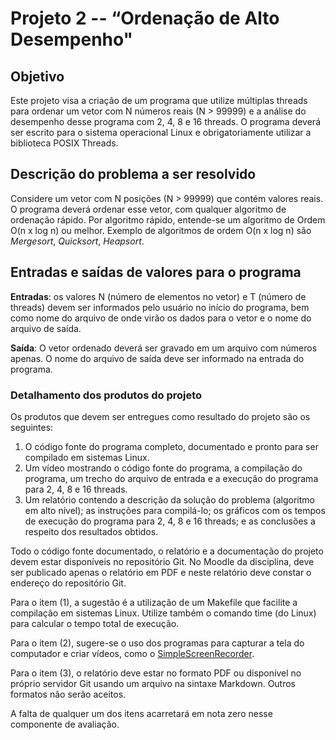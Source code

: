 # Projeto 2 -- “Ordenação de Alto Desempenho"
## Objetivo
Este projeto visa a criação de um programa que utilize múltiplas threads para ordenar um vetor com N números reais (N > 99999) e a análise do desempenho desse programa com 2, 4, 8 e 16 threads. O programa deverá ser escrito para o sistema operacional Linux e obrigatoriamente utilizar a biblioteca POSIX Threads.

## Descrição do problema a ser resolvido
Considere um vetor com N posições (N > 99999) que contém valores reais. O programa deverá ordenar esse vetor, com qualquer algoritmo de ordenação rápido. Por algoritmo rápido, entende-se um algoritmo de Ordem O(n x log n) ou melhor. Exemplo de algoritmos de ordem O(n x log n) são _Mergesort_, _Quicksort_, _Heapsort_.

## Entradas e saídas de valores para o programa
**Entradas**: os valores N (número de elementos no vetor) e T (número de threads) devem ser informados pelo usuário no início do programa, bem como nome do arquivo de onde virão os dados para o vetor e o nome do arquivo de saída. 

**Saída**: O vetor ordenado deverá ser gravado em um arquivo com números apenas. O nome do arquivo de saída deve ser informado na entrada do programa. 

### Detalhamento dos produtos do projeto
Os produtos que devem ser entregues como resultado do projeto são os seguintes:

1. O código fonte do programa completo, documentado e pronto para ser compilado em sistemas Linux.
2. Um vídeo mostrando o código fonte do programa, a compilação do programa, um trecho do arquivo de entrada e a execução do programa para 2, 4, 8 e 16 threads.
3. Um relatório contendo a descrição da solução do problema (algoritmo em alto nível); as instruções para compilá-lo; os gráficos com os tempos de execução do programa para 2, 4, 8 e 16 threads; e as conclusões a respeito dos resultados obtidos.

Todo o código fonte documentado, o relatório e a documentação do projeto devem estar disponíveis no repositório Git. No Moodle da disciplina, deve ser publicado apenas o relatório em PDF e neste relatório deve constar o endereço do repositório Git.

Para o item (1), a sugestão é a utilização de um Makefile que facilite a compilação em sistemas Linux. Utilize também o comando time (do Linux) para calcular o tempo total de execução.

Para o item (2), sugere-se o uso dos programas para capturar a tela do computador e criar vídeos, como o [SimpleScreenRecorder](http://www.maartenbaert.be/simplescreenrecorder).

Para o item (3), o relatório deve estar no formato PDF ou disponível no próprio servidor Git usando um arquivo na sintaxe Markdown. Outros formatos não serão aceitos.

A falta de qualquer um dos itens acarretará em nota zero nesse componente de avaliação.
